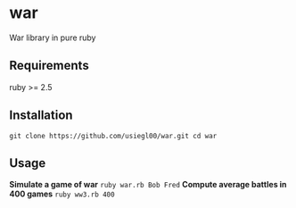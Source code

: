 # war

War library in pure ruby

## Requirements

ruby >= 2.5

## Installation

`git clone https://github.com/usiegl00/war.git
cd war`

## Usage

**Simulate a game of war**
`ruby war.rb Bob Fred`
**Compute average battles in 400 games**
`ruby ww3.rb 400`
